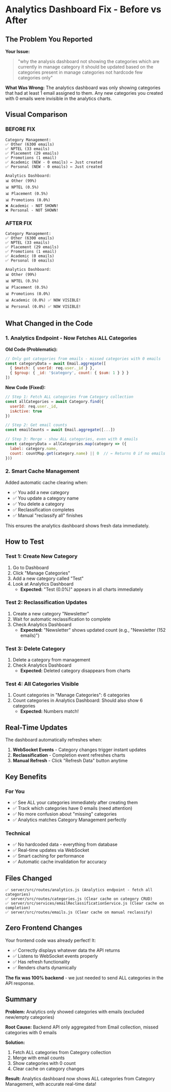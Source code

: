 # Analytics Dashboard Fix - Before vs After

## The Problem You Reported

**Your Issue:**
> "why the analysis dashboard not showing the categories which are currently in manage category it should be updated based on the categories present in manage categories not hardcode few categories only"

**What Was Wrong:**
The analytics dashboard was only showing categories that had at least 1 email assigned to them. Any new categories you created with 0 emails were invisible in the analytics charts.

## Visual Comparison

### BEFORE FIX
```
Category Management:
✅ Other (6300 emails)
✅ NPTEL (33 emails)  
✅ Placement (29 emails)
✅ Promotions (1 email)
✅ Academic (NEW - 0 emails) ← Just created
✅ Personal (NEW - 0 emails) ← Just created

Analytics Dashboard:
📊 Other (99%)
📊 NPTEL (0.5%)
📊 Placement (0.5%)
📊 Promotions (0.0%)
❌ Academic - NOT SHOWN!
❌ Personal - NOT SHOWN!
```

### AFTER FIX
```
Category Management:
✅ Other (6300 emails)
✅ NPTEL (33 emails)
✅ Placement (29 emails)
✅ Promotions (1 email)
✅ Academic (0 emails)
✅ Personal (0 emails)

Analytics Dashboard:
📊 Other (99%)
📊 NPTEL (0.5%)
📊 Placement (0.5%)
📊 Promotions (0.0%)
📊 Academic (0.0%) ✅ NOW VISIBLE!
📊 Personal (0.0%) ✅ NOW VISIBLE!
```

## What Changed in the Code

### 1. Analytics Endpoint - Now Fetches ALL Categories

**Old Code (Problematic):**
```javascript
// Only got categories from emails - missed categories with 0 emails
const categoryData = await Email.aggregate([
  { $match: { userId: req.user._id } },
  { $group: { _id: '$category', count: { $sum: 1 } } }
])
```

**New Code (Fixed):**
```javascript
// Step 1: Fetch ALL categories from Category collection
const allCategories = await Category.find({ 
  userId: req.user._id,
  isActive: true 
})

// Step 2: Get email counts
const emailCounts = await Email.aggregate([...])

// Step 3: Merge - show ALL categories, even with 0 emails
const categoryData = allCategories.map(category => ({
  label: category.name,
  count: countMap.get(category.name) || 0  // ← Returns 0 if no emails
}))
```

### 2. Smart Cache Management

Added automatic cache clearing when:
- ✅ You add a new category
- ✅ You update a category name
- ✅ You delete a category
- ✅ Reclassification completes
- ✅ Manual "reclassify all" finishes

This ensures the analytics dashboard shows fresh data immediately.

## How to Test

### Test 1: Create New Category
1. Go to Dashboard
2. Click "Manage Categories" 
3. Add a new category called "Test"
4. Look at Analytics Dashboard
   - **Expected:** "Test (0.0%)" appears in all charts immediately

### Test 2: Reclassification Updates
1. Create a new category "Newsletter"
2. Wait for automatic reclassification to complete
3. Check Analytics Dashboard
   - **Expected:** "Newsletter" shows updated count (e.g., "Newsletter (152 emails)")

### Test 3: Delete Category
1. Delete a category from management
2. Check Analytics Dashboard
   - **Expected:** Deleted category disappears from charts

### Test 4: All Categories Visible
1. Count categories in "Manage Categories": 6 categories
2. Count categories in Analytics Dashboard: Should also show 6 categories
   - **Expected:** Numbers match!

## Real-Time Updates

The dashboard automatically refreshes when:
1. **WebSocket Events** - Category changes trigger instant updates
2. **Reclassification** - Completion event refreshes charts
3. **Manual Refresh** - Click "Refresh Data" button anytime

## Key Benefits

### For You
- ✅ See ALL your categories immediately after creating them
- ✅ Track which categories have 0 emails (need attention)
- ✅ No more confusion about "missing" categories
- ✅ Analytics matches Category Management perfectly

### Technical
- ✅ No hardcoded data - everything from database
- ✅ Real-time updates via WebSocket
- ✅ Smart caching for performance
- ✅ Automatic cache invalidation for accuracy

## Files Changed

```
✅ server/src/routes/analytics.js (Analytics endpoint - fetch all categories)
✅ server/src/routes/categories.js (Clear cache on category CRUD)
✅ server/src/services/emailReclassificationService.js (Clear cache on completion)
✅ server/src/routes/emails.js (Clear cache on manual reclassify)
```

## Zero Frontend Changes

Your frontend code was already perfect! It:
- ✅ Correctly displays whatever data the API returns
- ✅ Listens to WebSocket events properly
- ✅ Has refresh functionality
- ✅ Renders charts dynamically

**The fix was 100% backend** - we just needed to send ALL categories in the API response.

## Summary

**Problem:** Analytics only showed categories with emails (excluded new/empty categories)

**Root Cause:** Backend API only aggregated from Email collection, missed categories with 0 emails

**Solution:** 
1. Fetch ALL categories from Category collection
2. Merge with email counts
3. Show categories with 0 count
4. Clear cache on category changes

**Result:** Analytics dashboard now shows ALL categories from Category Management, with accurate real-time data!

